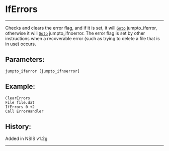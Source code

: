 # IfErrors

---

Checks and clears the error flag, and if it is set, it will [`Goto`][1] jumpto\_iferror, otherwise it will [`Goto`][1] jumpto\_ifnoerror. The error flag is set by other instructions when a recoverable error (such as trying to delete a file that is in use) occurs.

## Parameters:

    jumpto_iferror [jumpto_ifnoerror]

## Example:

	ClearErrors
	File file.dat
	IfErrors 0 +2
	Call ErrorHandler

## History:

Added in NSIS v1.2g

---

[1]: Goto.md